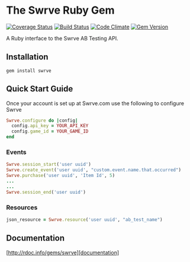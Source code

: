 The Swrve Ruby Gem
=====
[![Coverage Status](https://coveralls.io/repos/johnogara/swrve/badge.png?branch=master)](https://coveralls.io/r/johnogara/swrve?branch=master) 
[![Build Status](https://travis-ci.org/jkogara/swrve.png)](https://travis-ci.org/jkogara/swrve) 
[![Code Climate](https://codeclimate.com/github/jkogara/swrve.png)](https://codeclimate.com/github/jkogara/swrve)
[![Gem Version](https://badge.fury.io/rb/swrve.png)](http://badge.fury.io/rb/swrve)

A Ruby interface to the Swrve AB Testing API.

## Installation
    gem install swrve

## Quick Start Guide
Once your account is set up at Swrve.com use the following to configure Swrve

```ruby
Swrve.configure do |config|
  config.api_key = YOUR_API_KEY
  config.game_id = YOUR_GAME_ID
end
```

### Events
```ruby
Swrve.session_start('user uuid')
Swrve.create_event('user uuid', "custom.event.name.that.occurred")
Swrve.purchase('user uuid', 'Item Id', 5)
...
...
Swrve.session_end('user uuid')
```

### Resources 
```ruby
json_resource = Swrve.resource('user uuid', "ab_test_name")
```

[Usage Examples]: #usage-examples

## Documentation
[http://rdoc.info/gems/swrve][documentation]

[documentation]: http://rdoc.info/gems/swrve

